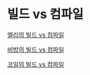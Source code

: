 # 빌드 vs 컴파일

[엘리의 빌드 vs 컴파일](elly-build-vs-compile.md)

[비밥의 빌드 vs 컴파일](bebop.md)

[코일의 빌드 vs 컴파일](coyle-q2-build-vs-compile.md)
